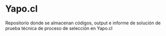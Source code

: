 # Yapo.cl
Repositorio donde se almacenan códigos, output e informe de solución de prueba técnica de proceso de selección en Yapo.cl
